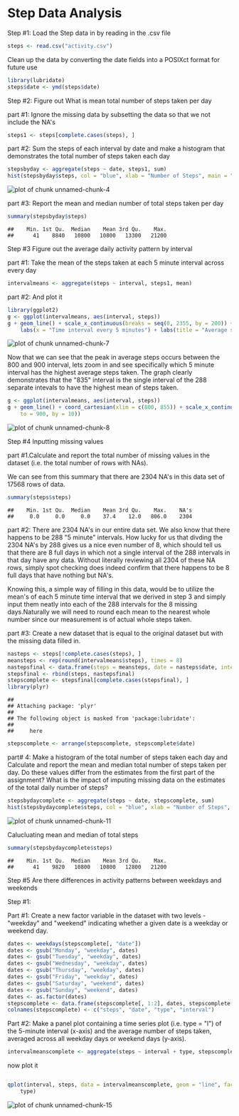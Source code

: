 Step Data Analysis
========================================================

Step #1:
Load the Step data in by reading in the .csv file


```r
steps <- read.csv("activity.csv")
```


Clean up the data by converting the date fields into a POSIXct format for future use


```r
library(lubridate)
steps$date <- ymd(steps$date)
```

Step #2:
Figure out What is mean total number of steps taken per day

part #1: Ignore the missing data by subsetting the data so that we not include the NA's

```r
steps1 <- steps[complete.cases(steps), ]
```

part #2: Sum the steps of each interval by date and make a histogram that demonstrates the total number of steps taken each day


```r
stepsbyday <- aggregate(steps ~ date, steps1, sum)
hist(stepsbyday$steps, col = "blue", xlab = "Number of Steps", main = "Total Number of Steps taken each day")
```

![plot of chunk unnamed-chunk-4](figure/unnamed-chunk-4.png) 

part #3: Report the mean and median number of total steps taken per day

```r
summary(stepsbyday$steps)
```

```
##    Min. 1st Qu.  Median    Mean 3rd Qu.    Max. 
##      41    8840   10800   10800   13300   21200
```

Step #3
Figure out the average daily activity pattern by interval

part #1: Take the mean of the steps taken at each 5 minute interval across every day

```r
intervalmeans <- aggregate(steps ~ interval, steps1, mean)
```

part #2: And plot it

```r
library(ggplot2)
g <- ggplot(intervalmeans, aes(interval, steps))
g + geom_line() + scale_x_continuous(breaks = seq(0, 2355, by = 200)) + labs(y = "Average Number of Steps") + 
    labs(x = "Time interval every 5 minutes") + labs(title = "Average steps taken over all days broken down by 5 minute time intervals")
```

![plot of chunk unnamed-chunk-7](figure/unnamed-chunk-7.png) 

Now that we can see that the peak in average steps  occurs between the 800 and 900 interval, lets zoom in and see specifically which 5 minute interval has the highest average steps taken. The graph clearly demonstrates that the "835" interval is the single interval of the 288 separate intevals to have the highest mean of steps taken.

```r
g <- ggplot(intervalmeans, aes(interval, steps))
g + geom_line() + coord_cartesian(xlim = c(800, 855)) + scale_x_continuous(breaks = seq(from = 800, 
    to = 900, by = 10))
```

![plot of chunk unnamed-chunk-8](figure/unnamed-chunk-8.png) 

Step #4
Inputting missing values

part #1.Calculate and report the total number of missing values in the dataset (i.e. the total number of rows with NAs).

We can see from this summary that there are 2304 NA's in this data set of 17568 rows of data.


```r
summary(steps$steps)
```

```
##    Min. 1st Qu.  Median    Mean 3rd Qu.    Max.    NA's 
##     0.0     0.0     0.0    37.4    12.0   806.0    2304
```



part #2: There are 2304 NA's in our entire data set. We also know that there happens to be 288 "5 minute" intervals. How lucky for us that divding the 2304 NA's by 288 gives us a nice even number of 8, which should tell us that there are 8 full days in which not a single interval of the 288 intervals in that day have any data. Without literally reviewing all 2304 of these NA rows, simply spot checking does indeed confirm that there happens to be 8 full days that have nothing but NA's.

Knowing this, a simple way of filling in this data, would be to utilize the mean's of each 5 minute time interval that we derived in step 3 and simply input them neatly into each of the 288 intervals for the  8 missing days.Naturally we will need to round each mean to the nearest whole number since our measurement is of actual whole steps taken.  




part #3: Create a new dataset that is equal to the original dataset but with the missing data filled in.

```r
nasteps <- steps[!complete.cases(steps), ]
meansteps <- rep(round(intervalmeans$steps), times = 8)
nastepsfinal <- data.frame(steps = meansteps, date = nasteps$date, interval = nasteps$interval)
stepsfinal <- rbind(steps, nastepsfinal)
stepscomplete <- stepsfinal[complete.cases(stepsfinal), ]
library(plyr)
```

```
## 
## Attaching package: 'plyr'
## 
## The following object is masked from 'package:lubridate':
## 
##     here
```

```r
stepscomplete <- arrange(stepscomplete, stepscomplete$date)
```


part# 4: Make a histogram of the total number of steps taken each day and Calculate and report the mean and median total number of steps taken per day. Do these values differ from the estimates from the first part of the assignment? What is the impact of imputing missing data on the estimates of the total daily number of steps?

```r
stepsbydaycomplete <- aggregate(steps ~ date, stepscomplete, sum)
hist(stepsbydaycomplete$steps, col = "blue", xlab = "Number of Steps", main = "Total Number of Steps taken each day")
```

![plot of chunk unnamed-chunk-11](figure/unnamed-chunk-11.png) 

Calucluating mean and median of total steps

```r
summary(stepsbydaycomplete$steps)
```

```
##    Min. 1st Qu.  Median    Mean 3rd Qu.    Max. 
##      41    9820   10800   10800   12800   21200
```

Step #5
Are there differences in activity patterns between weekdays and weekends

Step #1:

Part #1: Create a new factor variable in the dataset with two levels - "weekday" and "weekend" indicating whether a given date is a weekday or weekend day.

```r
dates <- weekdays(stepscomplete[, "date"])
dates <- gsub("Monday", "weekday", dates)
dates <- gsub("Tuesday", "weekday", dates)
dates <- gsub("Wednesday", "weekday", dates)
dates <- gsub("Thursday", "weekday", dates)
dates <- gsub("Friday", "weekday", dates)
dates <- gsub("Saturday", "weekend", dates)
dates <- gsub("Sunday", "weekend", dates)
dates <- as.factor(dates)
stepscomplete <- data.frame(stepscomplete[, 1:2], dates, stepscomplete[, 3])
colnames(stepscomplete) <- c("steps", "date", "type", "interval")
```

Part #2: Make a panel plot containing a time series plot (i.e. type = "l") of the 5-minute interval (x-axis) and the average number of steps taken, averaged across all weekday days or weekend days (y-axis).

```r
intervalmeanscomplete <- aggregate(steps ~ interval + type, stepscomplete, mean)
```

now plot it

```r

qplot(interval, steps, data = intervalmeanscomplete, geom = "line", facets = . ~ 
    type)
```

![plot of chunk unnamed-chunk-15](figure/unnamed-chunk-15.png) 

